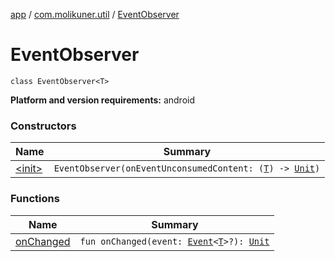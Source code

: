 [app](../../index.md) / [com.molikuner.util](../index.md) / [EventObserver](./index.md)

# EventObserver

`class EventObserver<T>`

**Platform and version requirements:** android

### Constructors

| Name | Summary |
|---|---|
| [&lt;init&gt;](-init-.md) | `EventObserver(onEventUnconsumedContent: (`[`T`](index.md#T)`) -> `[`Unit`](https://kotlinlang.org/api/latest/jvm/stdlib/kotlin/-unit/index.html)`)` |

### Functions

| Name | Summary |
|---|---|
| [onChanged](on-changed.md) | `fun onChanged(event: `[`Event`](../-event/index.md)`<`[`T`](index.md#T)`>?): `[`Unit`](https://kotlinlang.org/api/latest/jvm/stdlib/kotlin/-unit/index.html) |
